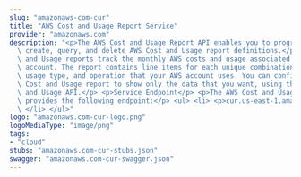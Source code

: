 ```yaml
---
slug: "amazonaws-com-cur"
title: "AWS Cost and Usage Report Service"
provider: "amazonaws.com"
description: "<p>The AWS Cost and Usage Report API enables you to programmatically\
  \ create, query, and delete AWS Cost and Usage report definitions.</p> <p>AWS Cost\
  \ and Usage reports track the monthly AWS costs and usage associated with your AWS\
  \ account. The report contains line items for each unique combination of AWS product,\
  \ usage type, and operation that your AWS account uses. You can configure the AWS\
  \ Cost and Usage report to show only the data that you want, using the AWS Cost\
  \ and Usage API.</p> <p>Service Endpoint</p> <p>The AWS Cost and Usage Report API\
  \ provides the following endpoint:</p> <ul> <li> <p>cur.us-east-1.amazonaws.com</p>\
  \ </li> </ul>"
logo: "amazonaws.com-cur-logo.png"
logoMediaType: "image/png"
tags:
- "cloud"
stubs: "amazonaws.com-cur-stubs.json"
swagger: "amazonaws.com-cur-swagger.json"
---
```

